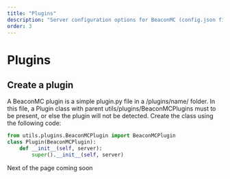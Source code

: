 ```yaml
---
title: "Plugins"
description: "Server configuration options for BeaconMC (config.json fields explained)."
order: 3
---
```


# Plugins
## Create a plugin

A BeaconMC plugin is a simple plugin.py file in a /plugins/name/ folder. In this file, a Plugin class with parent utils/plugins/BeaconMCPlugins must to be present, or else the plugin will not be detected. Create the class using the following code:

```py
from utils.plugins.BeaconMCPlugin import BeaconMCPlugin
class Plugin(BeaconMCPlugin):
    def __init__(self, server):
        super().__init__(self, server)
```

Next of the page coming soon
